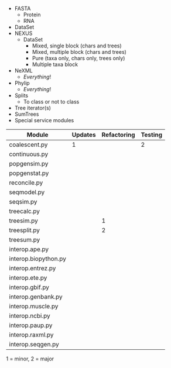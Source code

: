 
-   FASTA
    -   Protein
    -   RNA
-   DataSet
-   NEXUS
    -   DataSet
        -   Mixed, single block (chars and trees)
        -   Mixed, multiple block (chars and trees)
        -   Pure (taxa only, chars only, trees only)
        -   Multiple taxa block
-   NeXML
    -  *Everything*!
-   Phylip
    -  *Everything*!
-   Splits
    -   To class or not to class
-   Tree iterator(s)
-   SumTrees
-   Special service modules


| Module                 | Updates   | Refactoring   | Testing   |
| ---------------------- | --------- | ------------- | --------- |
| coalescent.py          | 1         |               | 2         |
| continuous.py          |           |               |           |
| popgensim.py           |           |               |           |
| popgenstat.py          |           |               |           |
| reconcile.py           |           |               |           |
| seqmodel.py            |           |               |           |
| seqsim.py              |           |               |           |
| treecalc.py            |           |               |           |
| treesim.py             |           | 1             |           |
| treesplit.py           |           | 2             |           |
| treesum.py             |           |               |           |
| interop.ape.py         |           |               |           |
| interop.biopython.py   |           |               |           |
| interop.entrez.py      |           |               |           |
| interop.ete.py         |           |               |           |
| interop.gbif.py        |           |               |           |
| interop.genbank.py     |           |               |           |
| interop.muscle.py      |           |               |           |
| interop.ncbi.py        |           |               |           |
| interop.paup.py        |           |               |           |
| interop.raxml.py       |           |               |           |
| interop.seqgen.py      |           |               |           |

1 = minor, 2 = major
